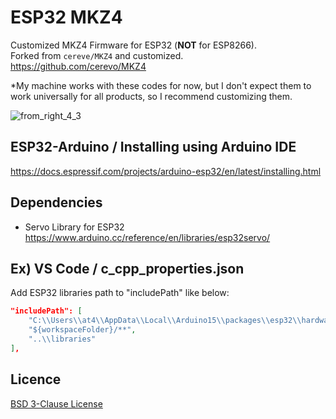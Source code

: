 # ESP32 MKZ4
Customized MKZ4 Firmware for ESP32 (**NOT** for ESP8266).  
Forked from `cereve/MKZ4` and customized.  
https://github.com/cerevo/MKZ4

*My machine works with these codes for now, but I don't expect them to work universally for all products, so I recommend customizing them.

![from_right_4_3](https://user-images.githubusercontent.com/1344010/174502863-6742e2f0-0ed6-4e92-b0e1-5b460f96b6fc.jpg)


## ESP32-Arduino / Installing using Arduino IDE

https://docs.espressif.com/projects/arduino-esp32/en/latest/installing.html


## Dependencies

- Servo Library for ESP32
https://www.arduino.cc/reference/en/libraries/esp32servo/


## Ex) VS Code / c_cpp_properties.json

Add ESP32 libraries path to "includePath" like below:

```.vscode/c_cpp_properties.json
"includePath": [
    "C:\\Users\\at4\\AppData\\Local\\Arduino15\\packages\\esp32\\hardware\\esp32\\2.0.2\\libraries",
    "${workspaceFolder}/**",
    "..\\libraries"
],
```


## Licence

[BSD 3-Clause License](https://opensource.org/licenses/BSD-3-Clause)
